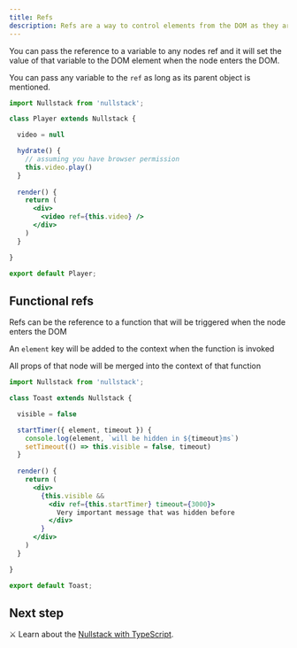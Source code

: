 ```yaml
---
title: Refs
description: Refs are a way to control elements from the DOM as they are rendered
---
```


You can pass the reference to a variable to any nodes ref and it will set the value of that variable to the DOM element when the node enters the DOM.

You can pass any variable to the `ref` as long as its parent object is mentioned.

```jsx
import Nullstack from 'nullstack';

class Player extends Nullstack {

  video = null

  hydrate() {
    // assuming you have browser permission
    this.video.play()
  }
 
  render() {
    return (
      <div>
        <video ref={this.video} />
      </div>
    )
  }

}

export default Player;
```

## Functional refs

Refs can be the reference to a function that will be triggered when the node enters the DOM

An `element` key will be added to the context when the function is invoked

All props of that node will be merged into the context of that function

```jsx
import Nullstack from 'nullstack';

class Toast extends Nullstack {

  visible = false

  startTimer({ element, timeout }) {
    console.log(element, `will be hidden in ${timeout}ms`)
    setTimeout(() => this.visible = false, timeout)
  }
 
  render() {
    return (
      <div>
        {this.visible &&
          <div ref={this.startTimer} timeout={3000}> 
            Very important message that was hidden before 
          </div>
        }
      </div>
    )
  }

}

export default Toast;
```

## Next step

⚔ Learn about the [Nullstack with TypeScript](/typescript).